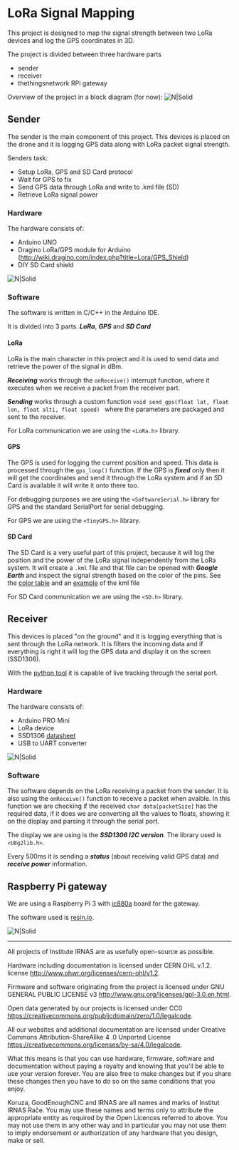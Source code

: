 # LoRa Signal Mapping

This project is designed to map the signal strength between two LoRa devices and log the GPS coordinates in 3D.

The project is divided between three hardware parts
 - sender
 - receiver
 - thethingsnetwork RPi gateway

Overview of the project in a block diagram (for now):
![N|Solid](https://raw.githubusercontent.com/IRNAS/Lora-signal-mapping/master/images/protocol.png)

## Sender 
The sender is the main component of this project. This devices is placed on the drone and it is logging GPS data along with LoRa packet signal strength.

Senders task:
 - Setup LoRa, GPS and SD Card protocol
 - Wait for GPS to fix
 - Send GPS data through LoRa and write to .kml file (SD)
 - Retrieve LoRa signal power

### Hardware 
The hardware consists of:
 - Arduino UNO
 - Dragino LoRa/GPS module for Arduino (http://wiki.dragino.com/index.php?title=Lora/GPS_Shield)
 - DIY SD Card shield
 
![N|Solid](https://raw.githubusercontent.com/IRNAS/Lora-signal-mapping/master/images/sender_setup.jpg)

### Software
The software is written in C/C++ in the Arduino IDE.

It is divided into 3 parts. ***LoRa***, ***GPS*** and ***SD Card***
#### LoRa
LoRa is the main character in this project and it is used to send data and retrieve the power of the signal in dBm. 

***Receiving*** works through the ```onReceive()``` interrupt function, where it executes when we receive a packet from the receiver part.

***Sending*** works through a custom function  ```void send_gps(float lat, float lon, float alti, float speed) ``` where the parameters are packaged and sent to the receiver. 

For LoRa communication we are using the ```<LoRa.h>``` library.

#### GPS
The GPS is used for logging the current position and speed. This data is processed through the ```gps_loop()``` function. 
If the GPS is ***fixed*** only then it will get the coordinates and send it through the LoRa system and if an SD Card is available it will write it onto there too.

For debugging purposes we are using the ```<SoftwareSerial.h>``` library for GPS and the standard SerialPort for serial debugging. 

For GPS we are using the ```<TinyGPS.h>``` library.

#### SD Card
The SD Card is a very useful part of this project, because it will log the position and the power of the LoRa signal independently from the LoRa system. 
It will create a ```.kml``` file and that file can be opened with ***Google Earth*** and inspect the signal strength based on the color of the pins.
See the [color table](https://raw.githubusercontent.com/IRNAS/Lora-signal-mapping/master/images/color.png) and an [example](https://github.com/IRNAS/Lora-signal-mapping/blob/master/example/generated_3d.KML) of the kml file

For SD Card communication we are using the ```<SD.h>``` library.

## Receiver
This devices is placed "on the ground" and it is logging everything that is sent through the LoRa network. It is filters the incoming data and if everything is right it will log the GPS data and display it on the screen (SSD1306). 

With the [python tool](https://github.com/IRNAS/Lora-signal-mapping/blob/master/python_earth/test.py) it is capable of live tracking through the serial port. 

### Hardware
The hardware consists of:
 - Arduino PRO Mini
 - LoRa device
 - SSD1306 [datasheet](https://cdn-shop.adafruit.com/datasheets/SSD1306.pdf)
 - USB to UART converter
 
![N|Solid](https://raw.githubusercontent.com/IRNAS/Lora-signal-mapping/master/images/gps_writing_oled.jpg)

### Software
The software depends on the LoRa receiving a packet from the sender. 
It is also using the ```onReceive()``` function to receive a packet when avaible. 
In this function we are checking if the received ```char data[packetSize]``` has the required data, if it does we are converting all the values to floats, showing it on the display and parsing it through the serial port.

The display we are using is the ***SSD1306 I2C version***.
The library used is ```<U8g2lib.h>```.

Every 500ms it is sending a ***status*** (about receiving valid GPS data) and ***receive power*** information.

## Raspberry Pi gateway
We are using a Raspberry Pi 3 with [ic880a](https://github.com/ttn-zh/ic880a-gateway/wiki) board for the gateway.

The software used is [resin.io](https://resin.io/).

![N|Solid](https://raw.githubusercontent.com/IRNAS/Lora-signal-mapping/master/images/rpi_gateway.jpg)

---
All projects of Institute IRNAS are as usefully open-source as possible.

Hardware including documentation is licensed under CERN OHL v.1.2. license <http://www.ohwr.org/licenses/cern-ohl/v1.2>.

Firmware and software originating from the project is licensed under GNU GENERAL PUBLIC LICENSE v3
<http://www.gnu.org/licenses/gpl-3.0.en.html>.

Open data generated by our projects is licensed under CC0 <https://creativecommons.org/publicdomain/zero/1.0/legalcode>.

All our websites and additional documentation are licensed under Creative Commons Attribution-ShareAlike 4 .0 Unported License
<https://creativecommons.org/licenses/by-sa/4.0/legalcode>.

What this means is that you can use hardware, firmware, software and documentation without paying a royalty and knowing that 
you'll be able to use your version forever. You are also free to make changes but if you share these changes then you have to 
do so on the same conditions that you enjoy.

Koruza, GoodEnoughCNC and IRNAS are all names and marks of Institut IRNAS Rače. You may use these names and terms only to 
attribute the appropriate entity as required by the Open Licences referred to above. You may not use them in any other way 
and in particular you may not use them to imply endorsement or authorization of any hardware that you design, make or sell.
